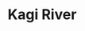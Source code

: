 ---
title: "Kagi River"
title_bn: "কাগী নদী"
description: "It started flowing from several streams of Tripura of India and entered into Bangladesh through Godanagar and Choto Haripur and then fall into Pagli River."
---